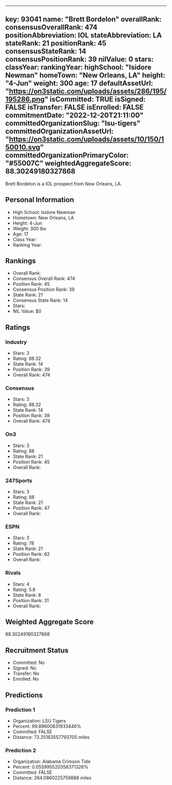 ---
  key: 93041
  name: "Brett Bordelon"
  overallRank: 
  consensusOverallRank: 474
  positionAbbreviation: IOL
  stateAbbreviation: LA
  stateRank: 21
  positionRank: 45
  consensusStateRank: 14
  consensusPositionRank: 39
  nilValue: 0
  stars: 
  classYear: 
  rankingYear: 
  highSchool: "Isidore Newman"
  homeTown: "New Orleans, LA"
  height: "4-Jun"
  weight: 300
  age: 17
  defaultAssetUrl: "https://on3static.com/uploads/assets/286/195/195286.png"
  isCommitted: TRUE
  isSigned: FALSE
  isTransfer: FALSE
  isEnrolled: FALSE
  commitmentDate: "2022-12-20T21:11:00"
  committedOrganizationSlug: "lsu-tigers"
  committedOrganizationAssetUrl: "https://on3static.com/uploads/assets/10/150/150010.svg"
  committedOrganizationPrimaryColor: "#55007C"
  weightedAggregateScore: 88.30249180327868
  ---
  
  Brett Bordelon is a IOL prospect from New Orleans, LA.
  
  ## Personal Information
  - High School: Isidore Newman
  - Hometown: New Orleans, LA
  - Height: 4-Jun
  - Weight: 300 lbs
  - Age: 17
  - Class Year: 
  - Ranking Year: 
  
  ## Rankings
  - Overall Rank: 
  - Consensus Overall Rank: 474
  - Position Rank: 45
  - Consensus Position Rank: 39
  - State Rank: 21
  - Consensus State Rank: 14
  - Stars: 
  - NIL Value: $0
  
  ## Ratings
  
  ### Industry
  - Stars: 3
  - Rating: 88.32
  - State Rank: 14
  - Position Rank: 39
  - Overall Rank: 474
  
  ### Consensus
  - Stars: 3
  - Rating: 88.32
  - State Rank: 14
  - Position Rank: 39
  - Overall Rank: 474
  
  ### On3
  - Stars: 3
  - Rating: 88
  - State Rank: 21
  - Position Rank: 45
  - Overall Rank: 
  
  ### 247Sports
  - Stars: 3
  - Rating: 88
  - State Rank: 21
  - Position Rank: 47
  - Overall Rank: 
  
  ### ESPN
  - Stars: 3
  - Rating: 78
  - State Rank: 21
  - Position Rank: 62
  - Overall Rank: 
  
  ### Rivals
  - Stars: 4
  - Rating: 5.8
  - State Rank: 8
  - Position Rank: 31
  - Overall Rank: 
  
  ## Weighted Aggregate Score
  88.30249180327868
  
  ## Recruitment Status
  - Committed: No
  - Signed: No
  - Transfer: No
  - Enrolled: No
  
  
  
  ## Predictions
  
  ### Prediction 1
  - Organization: LSU Tigers
  - Percent: 99.89600831933446%
  - Committed: FALSE
  - Distance: 73.25163557793705 miles
  
  ### Prediction 2
  - Organization: Alabama Crimson Tide
  - Percent: 0.055995520358371326%
  - Committed: FALSE
  - Distance: 264.0860225759888 miles
  
